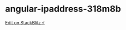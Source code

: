 # angular-ipaddress-318m8b

[Edit on StackBlitz ⚡️](https://stackblitz.com/edit/angular-ipaddress-318m8b)